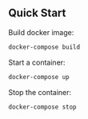 ## Quick Start

Build docker image:
```bash
docker-compose build
```

Start a container:
```bash
docker-compose up
```

Stop the container:
```bash
docker-compose stop
```
